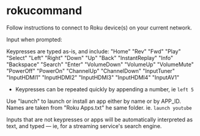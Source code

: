 # rokucommand
 Follow instructions to connect to Roku device(s) on your current network.

 Input when prompted:

 Keypresses are typed as-is, and include:
 "Home" "Rev" "Fwd" "Play" "Select" "Left" "Right" "Down" "Up" "Back" "InstantReplay" "Info" "Backspace" "Search" "Enter" "VolumeDown" "VolumeUp" "VolumeMute" "PowerOff" "PowerOn" "ChannelUp" "ChannelDown" "InputTuner" "InputHDMI1" "InputHDMI2" "InputHDMI3" "InputHDMI4" "InputAV1"

 * Keypresses can be repeated quickly by appending a number, ie `left 5`

 Use "launch" to launch or install an app either by name or by APP_ID.  Names are taken from "Roku Apps.txt" he same folder.  ie. `launch youtube`

Inputs that are not keypresses or apps will be automatically interpreted as text, and typed — ie, for a streaming service\'s search engine.
